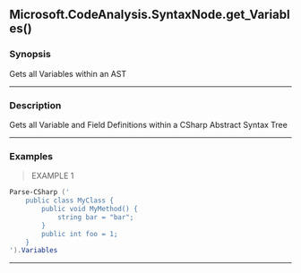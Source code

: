 Microsoft.CodeAnalysis.SyntaxNode.get_Variables()
-------------------------------------------------




### Synopsis
Gets all Variables within an AST



---


### Description

Gets all Variable and Field Definitions within a CSharp Abstract Syntax Tree



---


### Examples
> EXAMPLE 1

```PowerShell
Parse-CSharp ('
    public class MyClass {
        public void MyMethod() {
            string bar = "bar";
        }
        public int foo = 1;
    }
').Variables
```


---
